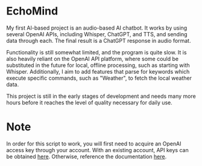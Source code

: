 # EchoMind

My first AI-based project is an audio-based AI chatbot. It works by using several OpenAI APIs, including Whisper, ChatGPT, and TTS, and sending data through each. The final result is a ChatGPT response in audio format.

Functionality is still somewhat limited, and the program is quite slow. It is also heavily reliant on the OpenAI API platform, where some could be substituted in the future for local, offline processing, such as starting with Whisper. Additionally, I aim to add features that parse for keywords which execute specific commands, such as "Weather", to fetch the local weather data.

This project is still in the early stages of development and needs many more hours before it reaches the level of quality necessary for daily use.

# Note

In order for this script to work, you will first need to acquire an OpenAI access key through your account. With an existing account, API keys can be obtained [here](https://platform.openai.com/api-keys). Otherwise, reference the documentation [here](https://platform.openai.com/docs/api-reference/introduction).
